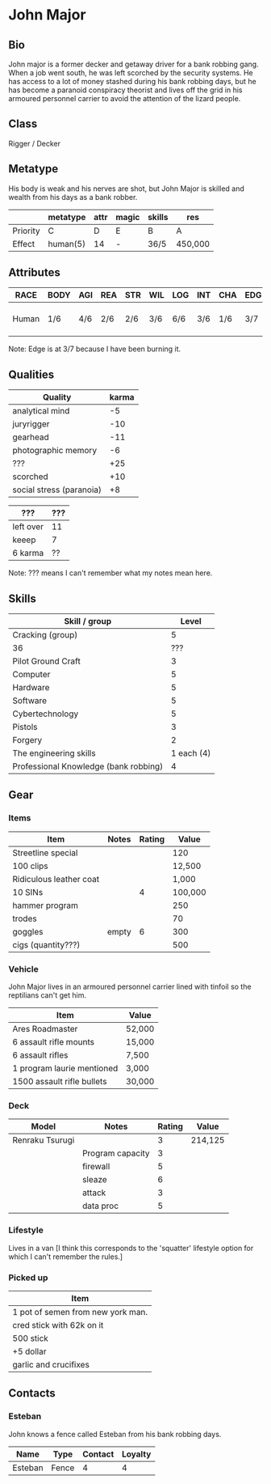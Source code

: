 John Major
==========

Bio
---

John major is a former decker and getaway driver for a bank robbing gang. When
a job went south, he was left scorched by the security systems. He has access
to a lot of money stashed during his bank robbing days, but he has become a
paranoid conspiracy theorist and lives off the grid in his armoured personnel
carrier to avoid the attention of the lizard people.

Class
-----

Rigger / Decker

Metatype
--------

His body is weak and his nerves are shot, but John Major is skilled and wealth
from his days as a bank robber.

|          | metatype | attr | magic | skills | res        |
|----------|----------|------|-------|--------|------------|
| Priority |    C     |  D   |   E   |   B    |  A         |
| Effect   | human(5) | 14   |  -    | 36/5   | 450,000    |
     
Attributes
----------

| RACE | BODY | AGI | REA | STR | WIL | LOG | INT | CHA | EDG | ESS |    INI    |
|------|------|-----|-----|-----|-----|-----|-----|-----|-----|-----|-----------|
|Human | 1/6  | 4/6 | 2/6 | 2/6 | 3/6 | 6/6 | 3/6 | 1/6 | 3/7 | 6   | REA + INT |

Note: Edge is at 3/7 because I have been burning it.

Qualities
---------

| Quality                   | karma |
|---------------------------|-------|
| analytical mind           | -5    |
| juryrigger                | -10   |
| gearhead                  | -11   |
| photographic memory       | -6    |
| ???                       | +25   |
| scorched                  | +10   |
| social stress (paranoia)  | +8    |

| ???                       | ???   |
|---------------------------|-------|
| left over                 | 11    |
| keeep                     | 7     |
| 6 karma                   | ??    |

Note: ??? means I can't remember what my notes mean here.

Skills
------

| Skill / group                         | Level      |
|---------------------------------------|------------|
| Cracking (group)                      | 5          |
| 36                                    | ???        |
| Pilot Ground Craft                    | 3          |
| Computer                              | 5          |
| Hardware                              | 5          |
| Software                              | 5          |
| Cybertechnology                       | 5          |
| Pistols                               | 3          |
| Forgery                               | 2          |
| The engineering skills                | 1 each (4) |
| Professional Knowledge (bank robbing) | 4          |

Gear
----

### Items

| Item                    | Notes  | Rating | Value   |
|-------------------------|--------|--------|---------|
| Streetline special      |        |        | 120     |
| 100 clips		  |        |        | 12,500  |
| Ridiculous leather coat |        |        | 1,000   |
| 10 SINs		  |        | 4      | 100,000 |
| hammer program          |        |        | 250     |
| trodes                  |        |        | 70      |
| goggles                 | empty  | 6      | 300     |
| cigs (quantity???)      |        |        | 500     |

### Vehicle

John Major lives in an armoured personnel carrier lined with tinfoil so the
reptilians can't get him.

| Item                       |  Value |
|----------------------------|--------|
| Ares Roadmaster            | 52,000 |
| 6 assault rifle mounts     | 15,000 |
| 6 assault rifles           |  7,500 |
| 1 program laurie mentioned |  3,000 |
| 1500 assault rifle bullets | 30,000 |

### Deck

| Model           | Notes            | Rating | Value   |
|-----------------|------------------|--------|---------|
| Renraku Tsurugi |                  | 3      | 214,125 |
|                 | Program capacity | 3      |         |
|                 | firewall         | 5      |         |
|                 | sleaze           | 6      |         |
|                 | attack           | 3      |         |
|                 | data proc        | 5      |         |

### Lifestyle

Lives in a van [I think this corresponds to the 'squatter' lifestyle option for
which I can't remember the rules.]

### Picked up

| Item                              |
|-----------------------------------|
| 1 pot of semen from new york man. |
| cred stick with 62k on it         |
| 500 stick                         |
| +5 dollar                         |
| garlic and crucifixes             |

Contacts
--------

### Esteban

John knows a fence called Esteban from his bank robbing days.

| Name    | Type  | Contact | Loyalty |
|---------|-------|---------|---------|
| Esteban | Fence | 4       | 4       |
